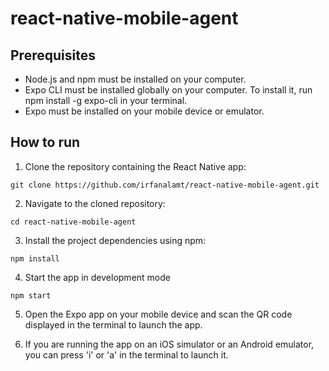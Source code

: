 # react-native-mobile-agent

## Prerequisites
- Node.js and npm must be installed on your computer.
- Expo CLI must be installed globally on your computer. To install it, run npm install -g expo-cli in your terminal.
- Expo must be installed on your mobile device or emulator.

## How to run
1. Clone the repository containing the React Native app:

`git clone https://github.com/irfanalamt/react-native-mobile-agent.git
`

2. Navigate to the cloned repository:

`cd react-native-mobile-agent`

3. Install the project dependencies using npm:

`npm install`

4. Start the app in development mode

`npm start`

5. Open the Expo app on your mobile device and scan the QR code displayed in the terminal to launch the app.

6. If you are running the app on an iOS simulator or an Android emulator, you can press 'i' or 'a' in the terminal to launch it.
